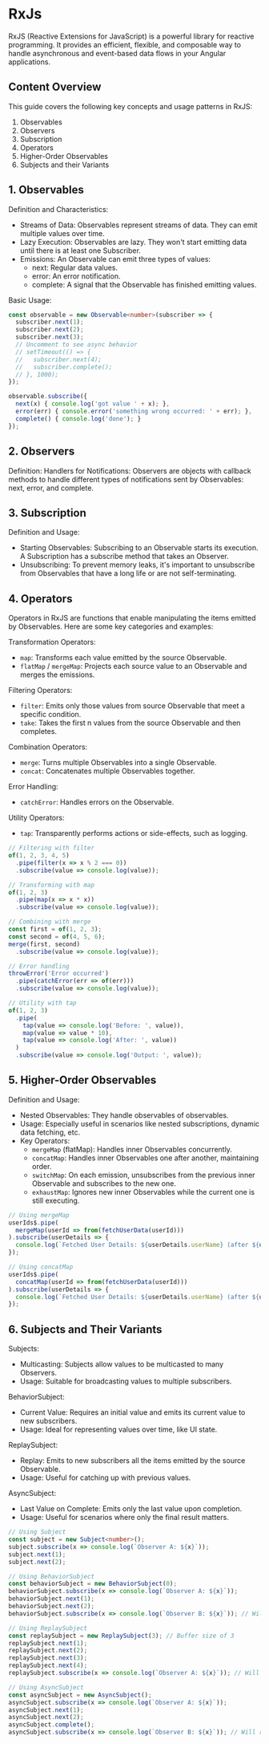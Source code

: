 # RxJs

RxJS (Reactive Extensions for JavaScript) is a powerful library for reactive programming. It provides an efficient, flexible, and composable way to handle asynchronous and event-based data flows in your Angular applications.

## Content Overview
This guide covers the following key concepts and usage patterns in RxJS:

1. Observables
2. Observers
3. Subscription
4. Operators
5. Higher-Order Observables
6. Subjects and their Variants


## 1. Observables

Definition and Characteristics:
- Streams of Data: Observables represent streams of data. They can emit multiple values over time.
- Lazy Execution: Observables are lazy. They won't start emitting data until there is at least one Subscriber.
- Emissions: An Observable can emit three types of values:
  - next: Regular data values.
  - error: An error notification.
  - complete: A signal that the Observable has finished emitting values.

Basic Usage:

``` typescript
const observable = new Observable<number>(subscriber => {
  subscriber.next(1);
  subscriber.next(2);
  subscriber.next(3);
  // Uncomment to see async behavior
  // setTimeout(() => {
  //   subscriber.next(4);
  //   subscriber.complete();
  // }, 1000);
});

observable.subscribe({  
  next(x) { console.log('got value ' + x); },
  error(err) { console.error('something wrong occurred: ' + err); },
  complete() { console.log('done'); }
});
```

## 2. Observers

Definition:
Handlers for Notifications: Observers are objects with callback methods to handle different types of notifications sent by Observables: next, error, and complete.

## 3. Subscription

Definition and Usage:
- Starting Observables: Subscribing to an Observable starts its execution. A Subscription has a subscribe method that takes an Observer.
- Unsubscribing: To prevent memory leaks, it's important to unsubscribe from Observables that have a long life or are not self-terminating.

## 4. Operators
Operators in RxJS are functions that enable manipulating the items emitted by Observables. Here are some key categories and examples:

Transformation Operators:
- `map`: Transforms each value emitted by the source Observable.
- `flatMap` / `mergeMap`: Projects each source value to an Observable and merges the emissions.

Filtering Operators:
- `filter`: Emits only those values from source Observable that meet a specific condition.
- `take`: Takes the first n values from the source Observable and then completes.

Combination Operators:
- `merge`: Turns multiple Observables into a single Observable.
- `concat`: Concatenates multiple Observables together.

Error Handling:
- `catchError`: Handles errors on the Observable.

Utility Operators:
- `tap`: Transparently performs actions or side-effects, such as logging.

``` typescript
// Filtering with filter
of(1, 2, 3, 4, 5)
  .pipe(filter(x => x % 2 === 0))
  .subscribe(value => console.log(value));

// Transforming with map
of(1, 2, 3)
  .pipe(map(x => x * x))
  .subscribe(value => console.log(value));

// Combining with merge
const first = of(1, 2, 3);
const second = of(4, 5, 6);
merge(first, second)
  .subscribe(value => console.log(value));

// Error handling
throwError('Error occurred')
  .pipe(catchError(err => of(err)))
  .subscribe(value => console.log(value));

// Utility with tap
of(1, 2, 3)
  .pipe(
    tap(value => console.log('Before: ', value)),
    map(value => value * 10),
    tap(value => console.log('After: ', value))
  )
  .subscribe(value => console.log('Output: ', value));
```

## 5. Higher-Order Observables

Definition and Usage:
- Nested Observables: They handle observables of observables.
- Usage: Especially useful in scenarios like nested subscriptions, dynamic data fetching, etc.
- Key Operators:
  - `mergeMap` (flatMap): Handles inner Observables concurrently.
  - `concatMap`: Handles inner Observables one after another, maintaining order.
  - `switchMap`: On each emission, unsubscribes from the previous inner Observable and subscribes to the new one.
  - `exhaustMap`: Ignores new inner Observables while the current one is still executing.

``` typescript
// Using mergeMap
userIds$.pipe(
  mergeMap(userId => from(fetchUserData(userId)))
).subscribe(userDetails => {
  console.log(`Fetched User Details: ${userDetails.userName} (after ${userDetails.delay}ms)`);
});

// Using concatMap
userIds$.pipe(
  concatMap(userId => from(fetchUserData(userId)))
).subscribe(userDetails => {
  console.log(`Fetched User Details: ${userDetails.userName} (after ${userDetails.delay}ms)`);
});
```

## 6. Subjects and Their Variants

Subjects:
- Multicasting: Subjects allow values to be multicasted to many Observers.
- Usage: Suitable for broadcasting values to multiple subscribers.

BehaviorSubject:
- Current Value: Requires an initial value and emits its current value to new subscribers.
- Usage: Ideal for representing values over time, like UI state.

ReplaySubject:
- Replay: Emits to new subscribers all the items emitted by the source Observable.
- Usage: Useful for catching up with previous values.

AsyncSubject:
- Last Value on Complete: Emits only the last value upon completion.
- Usage: Useful for scenarios where only the final result matters.

``` typescript
// Using Subject
const subject = new Subject<number>();
subject.subscribe(x => console.log(`Observer A: ${x}`));
subject.next(1);
subject.next(2);

// Using BehaviorSubject
const behaviorSubject = new BehaviorSubject(0);
behaviorSubject.subscribe(x => console.log(`Observer A: ${x}`));
behaviorSubject.next(1);
behaviorSubject.next(2);
behaviorSubject.subscribe(x => console.log(`Observer B: ${x}`)); // Will receive the latest value

// Using ReplaySubject
const replaySubject = new ReplaySubject(3); // Buffer size of 3
replaySubject.next(1);
replaySubject.next(2);
replaySubject.next(3);
replaySubject.next(4);
replaySubject.subscribe(x => console.log(`Observer A: ${x}`)); // Will receive last 3 values

// Using AsyncSubject
const asyncSubject = new AsyncSubject();
asyncSubject.subscribe(x => console.log(`Observer A: ${x}`));
asyncSubject.next(1);
asyncSubject.next(2);
asyncSubject.complete();
asyncSubject.subscribe(x => console.log(`Observer B: ${x}`)); // Will receive only the last value
```
